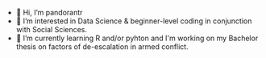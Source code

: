 - 👋 Hi, I’m pandorantr
- 👀 I’m interested in Data Science & beginner-level coding in conjunction with Social Sciences.  
- 🌱 I’m currently learning R and/or pyhton and I'm working on my Bachelor thesis on factors of de-escalation in armed conflict. 

<!---
pandoran-tr/pandoran-tr is a ✨ special ✨ repository because its `README.md` (this file) appears on your GitHub profile.
You can click the Preview link to take a look at your changes.
--->
